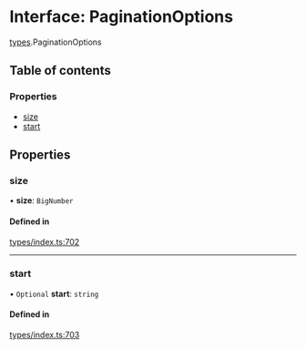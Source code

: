 # Interface: PaginationOptions

[types](../wiki/types).PaginationOptions

## Table of contents

### Properties

- [size](../wiki/types.PaginationOptions#size)
- [start](../wiki/types.PaginationOptions#start)

## Properties

### size

• **size**: `BigNumber`

#### Defined in

[types/index.ts:702](https://github.com/PolymeshAssociation/polymesh-sdk/blob/339b7503/src/types/index.ts#L702)

___

### start

• `Optional` **start**: `string`

#### Defined in

[types/index.ts:703](https://github.com/PolymeshAssociation/polymesh-sdk/blob/339b7503/src/types/index.ts#L703)
